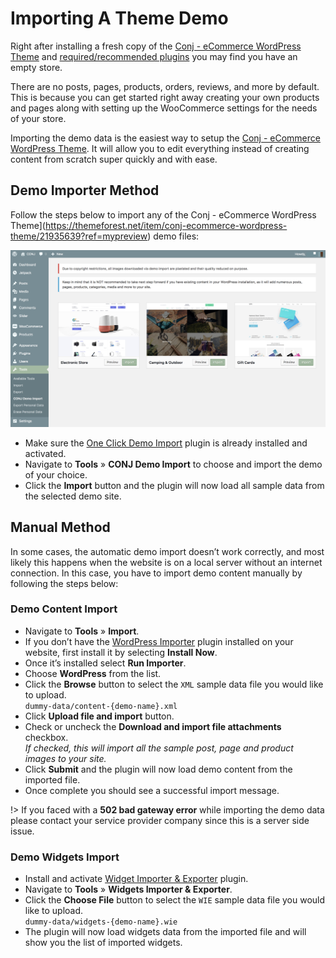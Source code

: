 # Importing A Theme Demo

Right after installing a fresh copy of the [Conj - eCommerce WordPress Theme](https://themeforest.net/item/conj-ecommerce-wordpress-theme/21935639?ref=mypreview) and [required/recommended plugins](installing-recommended-plugins) you may find you have an empty store. 

There are no posts, pages, products, orders, reviews, and more by default. This is because you can get started right away creating your own products and pages along with setting up the WooCommerce settings for the needs of your store.

Importing the demo data is the easiest way to setup the [Conj - eCommerce WordPress Theme](https://themeforest.net/item/conj-ecommerce-wordpress-theme/21935639?ref=mypreview). It will allow you to edit everything instead of creating content from scratch super quickly and with ease.

## Demo Importer Method

Follow the steps below to import any of the Conj - eCommerce WordPress Theme](https://themeforest.net/item/conj-ecommerce-wordpress-theme/21935639?ref=mypreview) demo files:

![Importing Conj - eCommerce WordPress Theme Demo Data](img/importing-conj-theme-demo-data.png)

* Make sure the [One Click Demo Import](https://wordpress.org/plugins/one-click-demo-import/) plugin is already installed and activated.
* Navigate to **Tools** » **CONJ Demo Import** to choose and import the demo of your choice.
* Click the **Import** button and the plugin will now load all sample data from the selected demo site.

## Manual Method

In some cases, the automatic demo import doesn’t work correctly, and most likely this happens when the website is on a local server without an internet connection. In this case, you have to import demo content manually by following the steps below:

### Demo Content Import

* Navigate to **Tools** » **Import**.
* If you don’t have the [WordPress Importer](https://wordpress.org/plugins/wordpress-importer/) plugin installed on your website, first install it by selecting **Install Now**.
* Once it’s installed select **Run Importer**.
* Choose **WordPress** from the list.
* Click the **Browse** button to select the `XML` sample data file you would like to upload.<br/>
`dummy-data/content-{demo-name}.xml`
* Click **Upload file and import** button.
* Check or uncheck the **Download and import file attachments** checkbox.<br/>
*If checked, this will import all the sample post, page and product images to your site.*
* Click **Submit** and the plugin will now load demo content from the imported file.
* Once complete you should see a successful import message.

!> If you faced with a **502 bad gateway error** while importing the demo data please contact your service provider company since this is a server side issue.

### Demo Widgets Import

* Install and activate [Widget Importer & Exporter](https://wordpress.org/plugins/widget-importer-exporter) plugin.
* Navigate to **Tools** » **Widgets Importer & Exporter**.
* Click the **Choose File** button to select the `WIE` sample data file you would like to upload.<br/>
`dummy-data/widgets-{demo-name}.wie`
* The plugin will now load widgets data from the imported file and will show you the list of imported widgets.
